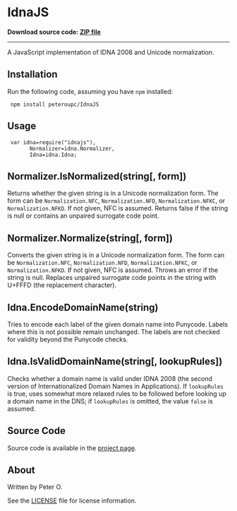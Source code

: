 IdnaJS
=======

**Download source code: [ZIP file](https://github.com/peteroupc/IdnaJS/archive/master.zip)**

----

A JavaScript implementation of IDNA 2008 and Unicode normalization.

Installation
----------

Run the following code, assuming you have `npm` installed:

     npm install peteroupc/IdnaJS

Usage
----------

     var idna=require("idnajs"),
           Normalizer=idna.Normalizer,
           Idna=idna.Idna;

Normalizer.IsNormalized(string[, form])
--------------
Returns whether the given string is in a Unicode normalization form.
The form can be `Normalization.NFC`, `Normalization.NFD`, `Normalization.NFKC`,
or `Normalization.NFKD`.  If not given, NFC is assumed.  Returns false if the string
is null or contains an unpaired surrogate code point.

Normalizer.Normalize(string[, form])
--------------
Converts the given string is in a Unicode normalization form.
The form can be `Normalization.NFC`, `Normalization.NFD`, `Normalization.NFKC`,
or `Normalization.NFKD`.  If not given, NFC is assumed.  Throws an error if the
string is null.  Replaces unpaired surrogate code points in the string with
U+FFFD (the replacement character).

Idna.EncodeDomainName(string)
-------------
Tries to encode each label of the given domain name into Punycode.  Labels
where this is not possible remain unchanged.  The labels are not checked for
validity beyond the Punycode checks.

Idna.IsValidDomainName(string[, lookupRules])
-------------
Checks whether a domain name is valid under IDNA 2008 (the second version
of Internationalized Domain Names in Applications).  If `lookupRules` is true,
uses somewhat more relaxed rules to be followed before looking up a domain
name in the DNS; if `lookupRules` is omitted, the value `false` is assumed.

Source Code
---------
Source code is available in the [project page](https://github.com/peteroupc/IdnaJS).

About
-----------

Written by Peter O.

See the [LICENSE](https://github.com/peteroupc/IdnaJS/blob/master/LICENSE.md) file for license information.

